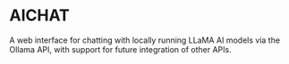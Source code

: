 # AICHAT
A web interface for chatting with locally running LLaMA AI models via the Ollama API, with support for future integration of other APIs.
